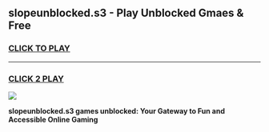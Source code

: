 
## slopeunblocked.s3 - Play Unblocked Gmaes & Free
<h3>
<a href="https://news.freeplayer.one?title=slopeunblocked.s3&ref=23F">CLICK TO PLAY</a></h3>
<hr>

<h3>
<a href="https://news.freeplayer.one?title=slopeunblocked.s3&ref=23F">CLICK 2 PLAY</a>
  
</h3>

<a href="https://news.freeplayer.one?title=slopeunblocked.s3&ref=23F/"><img src="https://clearcache.store/games.png"></a>


**slopeunblocked.s3 games unblocked: Your Gateway to Fun and Accessible Online Gaming**
